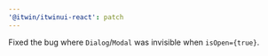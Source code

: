 ```yaml
---
'@itwin/itwinui-react': patch
---
```


Fixed the bug where `Dialog`/`Modal` was invisible when `isOpen={true}`.
